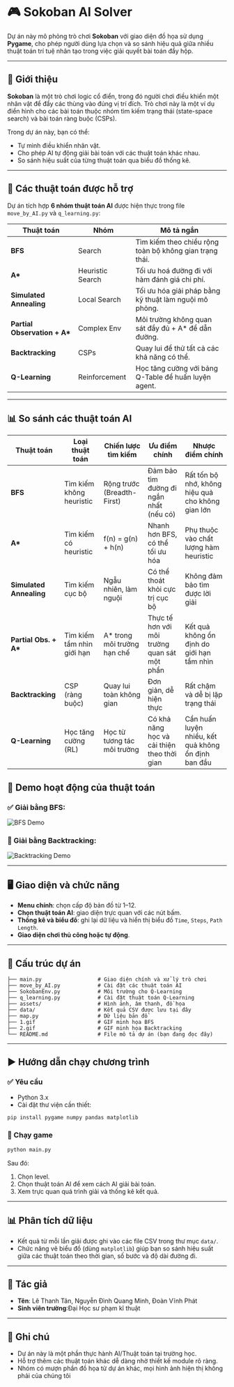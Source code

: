 
# 🎮 Sokoban AI Solver

Dự án này mô phỏng trò chơi **Sokoban** với giao diện đồ họa sử dụng **Pygame**, cho phép người dùng lựa chọn và so sánh hiệu quả giữa nhiều thuật toán trí tuệ nhân tạo trong việc giải quyết bài toán đẩy hộp.

---

## 🧩 Giới thiệu

**Sokoban** là một trò chơi logic cổ điển, trong đó người chơi điều khiển một nhân vật để đẩy các thùng vào đúng vị trí đích. Trò chơi này là một ví dụ điển hình cho các bài toán thuộc nhóm tìm kiếm trạng thái (state-space search) và bài toán ràng buộc (CSPs).

Trong dự án này, bạn có thể:
- Tự mình điều khiển nhân vật.
- Cho phép AI tự động giải bài toán với các thuật toán khác nhau.
- So sánh hiệu suất của từng thuật toán qua biểu đồ thống kê.

---

## 🧠 Các thuật toán được hỗ trợ

Dự án tích hợp **6 nhóm thuật toán AI** được hiện thực trong file `move_by_AI.py` và `q_learning.py`:

| Thuật toán                     | Nhóm               | Mô tả ngắn                                                                 |
|-------------------------------|--------------------|----------------------------------------------------------------------------|
| **BFS**                       | Search             | Tìm kiếm theo chiều rộng toàn bộ không gian trạng thái.                   |
| **A\***                      | Heuristic Search   | Tối ưu hoá đường đi với hàm đánh giá chi phí.                             |
| **Simulated Annealing**       | Local Search       | Tối ưu hóa giải pháp bằng kỹ thuật làm nguội mô phỏng.                   |
| **Partial Observation + A\***| Complex Env        | Môi trường không quan sát đầy đủ + A* để dẫn đường.                       |
| **Backtracking**              | CSPs               | Quay lui để thử tất cả các khả năng có thể.                               |
| **Q-Learning**                | Reinforcement      | Học tăng cường với bảng Q-Table để huấn luyện agent.                      |

---

## 📊 So sánh các thuật toán AI

| Thuật toán                   | Loại thuật toán         | Chiến lược tìm kiếm       | Ưu điểm chính                                      | Nhược điểm chính                                         |
|-----------------------------|--------------------------|---------------------------|---------------------------------------------------|----------------------------------------------------------|
| **BFS**                     | Tìm kiếm không heuristic | Rộng trước (Breadth-First)| Đảm bảo tìm đường đi ngắn nhất (nếu có)          | Rất tốn bộ nhớ, không hiệu quả cho không gian lớn        |
| **A\***                    | Tìm kiếm có heuristic    | f(n) = g(n) + h(n)        | Nhanh hơn BFS, có thể tối ưu hóa                 | Phụ thuộc vào chất lượng hàm heuristic                  |
| **Simulated Annealing**     | Tìm kiếm cục bộ          | Ngẫu nhiên, làm nguội     | Có thể thoát khỏi cực trị cục bộ                 | Không đảm bảo tìm được lời giải                         |
| **Partial Obs. + A\***     | Tìm kiếm tầm nhìn giới hạn | A* trong môi trường hạn chế | Thực tế hơn với môi trường quan sát một phần     | Kết quả không ổn định do giới hạn tầm nhìn              |
| **Backtracking**            | CSP (ràng buộc)           | Quay lui toàn không gian  | Đơn giản, dễ hiện thực                           | Rất chậm và dễ bị lặp trạng thái                        |
| **Q-Learning**              | Học tăng cường (RL)       | Học từ tương tác môi trường | Có khả năng học và cải thiện theo thời gian      | Cần huấn luyện nhiều, kết quả không ổn định ban đầu     |

## 🎥 Demo hoạt động của thuật toán

### ✅ Giải bằng BFS:
![BFS Demo](1.gif)

### 🔁 Giải bằng Backtracking:
![Backtracking Demo](2.gif)

---

## 🖥️ Giao diện và chức năng

- **Menu chính**: chọn cấp độ bản đồ từ 1–12.
- **Chọn thuật toán AI**: giao diện trực quan với các nút bấm.
- **Thống kê và biểu đồ**: ghi lại dữ liệu và hiển thị biểu đồ `Time`, `Steps`, `Path Length`.
- **Giao diện chơi thủ công hoặc tự động**.

---

## 📂 Cấu trúc dự án

```
├── main.py                  # Giao diện chính và xử lý trò chơi
├── move_by_AI.py            # Cài đặt các thuật toán AI
├── SokobanEnv.py            # Môi trường cho Q-Learning
├── q_learning.py            # Cài đặt thuật toán Q-Learning
├── assets/                  # Hình ảnh, âm thanh, đồ họa
├── data/                    # Kết quả CSV được lưu tại đây
├── map.py                   # Dữ liệu bản đồ
├── 1.gif                    # GIF minh họa BFS
├── 2.gif                    # GIF minh họa Backtracking
└── README.md                # File mô tả dự án (bạn đang đọc đây)
```

---

## ▶️ Hướng dẫn chạy chương trình

### ✅ Yêu cầu

- Python 3.x
- Cài đặt thư viện cần thiết:

```bash
pip install pygame numpy pandas matplotlib
```

### 🚀 Chạy game

```bash
python main.py
```

Sau đó:
1. Chọn level.
2. Chọn thuật toán AI để xem cách AI giải bài toán.
3. Xem trực quan quá trình giải và thống kê kết quả.

---

## 📊 Phân tích dữ liệu

- Kết quả từ mỗi lần giải được ghi vào các file CSV trong thư mục `data/`.
- Chức năng vẽ biểu đồ (dùng `matplotlib`) giúp bạn so sánh hiệu suất giữa các thuật toán theo thời gian, số bước và độ dài đường đi.

---

## 👤 Tác giả

- **Tên**: Lê Thanh Tân, Nguyễn Đình Quang Minh, Đoàn Vĩnh Phát
- **Sinh viên trường**:Đại Học sư phạm kĩ thuật

---

## 📌 Ghi chú

- Dự án này là một phần thực hành AI/Thuật toán tại trường học.
- Hỗ trợ thêm các thuật toán khác dễ dàng nhờ thiết kế module rõ ràng.
- Nhóm có mượn phần đồ họa từ dự án khác, mọi hình ảnh hiện thị không phải của chúng tôi
